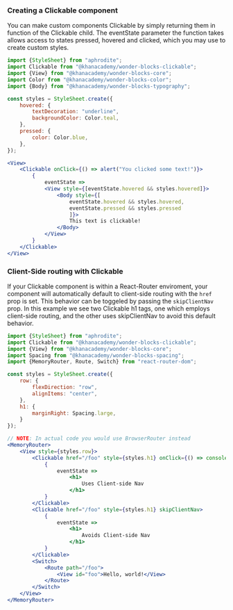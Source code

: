 ### Creating a Clickable component

You can make custom components Clickable by simply returning them in function of the Clickable child. The eventState parameter the function takes allows access to states pressed, hovered and clicked, which you may use to create custom styles.

```jsx
import {StyleSheet} from "aphrodite";
import Clickable from "@khanacademy/wonder-blocks-clickable";
import {View} from "@khanacademy/wonder-blocks-core";
import Color from "@khanacademy/wonder-blocks-color";
import {Body} from "@khanacademy/wonder-blocks-typography";

const styles = StyleSheet.create({
    hovered: {
        textDecoration: "underline",
        backgroundColor: Color.teal,
    },
    pressed: {
        color: Color.blue,
    },
});

<View>
    <Clickable onClick={() => alert("You clicked some text!")}>
        {
            eventState =>
            <View style={[eventState.hovered && styles.hovered]}>
                <Body style={[
                    eventState.hovered && styles.hovered,
                    eventState.pressed && styles.pressed
                    ]}>
                    This text is clickable!
                </Body>
            </View>
        }
    </Clickable>
</View>
```

### Client-Side routing with Clickable

If your Clickable component is within a React-Router enviroment, your component will automatically default to client-side routing with the `href` prop is set. This behavior can be toggeled by passing the `skipClientNav` prop. In this example we see two Clickable h1 tags, one which employs client-side routing, and the other uses skipClientNav to avoid this default behavior.

```jsx
import {StyleSheet} from "aphrodite";
import Clickable from "@khanacademy/wonder-blocks-clickable";
import {View} from "@khanacademy/wonder-blocks-core";
import Spacing from "@khanacademy/wonder-blocks-spacing";
import {MemoryRouter, Route, Switch} from "react-router-dom";

const styles = StyleSheet.create({
    row: {
        flexDirection: "row",
        alignItems: "center",
    },
    h1: {
        marginRight: Spacing.large,
    }
});

// NOTE: In actual code you would use BrowserRouter instead
<MemoryRouter>
    <View style={styles.row}>
        <Clickable href="/foo" style={styles.h1} onClick={() => console.log("I'm still on the same page!")}>
            {
                eventState =>
                    <h1>
                        Uses Client-side Nav
                    </h1>
            }
        </Clickable>
        <Clickable href="/foo" style={styles.h1} skipClientNav>
            {
                eventState =>
                    <h1>
                        Avoids Client-side Nav
                    </h1>
            }
        </Clickable>
        <Switch>
            <Route path="/foo">
                <View id="foo">Hello, world!</View>
            </Route>
        </Switch>
    </View>
</MemoryRouter>
```